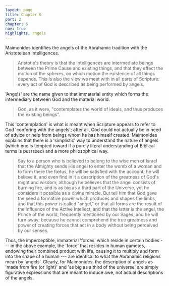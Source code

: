 ```yaml
---
layout: page
title: Chapter 6
part: 2
chapter: 6
nav: true
highlights: angels
---
```


Maimonides identifies the angels of the Abrahamic tradition with the Aristotelean Intelligences.
> Aristotle's theory is that the Intelligences are intermediate beings between the Prime Cause and existing things, and that they effect the motion of the spheres, on which motion the existence of all things depends. This is also the view we meet with in all parts of Scripture: every act of God is described as being performed by angels.

'Angels' are the name given to that immaterial entity which forms the intermediary between God and the material world.
> God, as it were, "contemplates the world of ideals, and thus produces the existing beings".

This 'contemplation' is what is meant when Scripture appears to refer to God 'confering with the angels'; after all, God could not actually be in need of advice or help from beings whom he has himself created. Maimonides explains that there is a 'simplistic' way to understand the nature of angels (which one is tempted toward if a purely literal understanding of Biblical terms is pusrsued) and a more philosophical way. 

> Say to a person who is believed to belong to the wise men of Israel that the Almighty sends His angel to enter the womb of a woman and to form there the fœtus, he will be satisfied with the account; he will believe it, and even find in it a description of the greatness of God's might and wisdom; although he believes that the angel consists of burning fire, and is as big as a third part of the Universe, yet he considers it possible as a divine miracle. But tell him that God gave the seed a formative power which produces and shapes the limbs, and that this power is called "angel," or that all forms are the result of the influence of the Active Intellect, and that the latter is the angel, the Prince of the world, frequently mentioned by our Sages, and he will turn away; because he cannot comprehend the true greatness and power of creating forces that act in a body without being perceived by our senses.

Thus, the imperceptible, immaterial 'forces' which reside in certain bodies --- in the above example, the 'force' that resides in human gametes, endowing their combined product with life, causing it to multiply and form into the shape of a human --- are identical to what the Abrahamic religions mean by 'angels'. Clearly, for Maimonides, the description of angels as 'made from fire (or light)' and 'as big as a third of the universe' are simply figurative expressions that are meant to induce awe, not actual descriptions of the angels.
